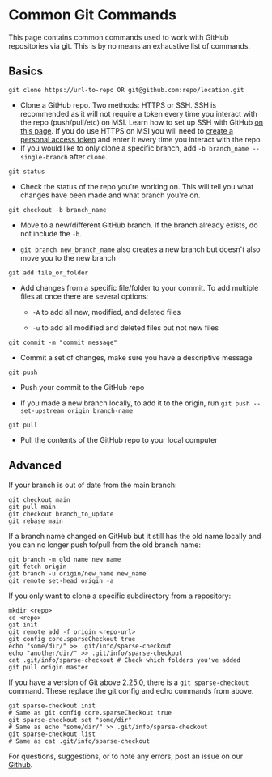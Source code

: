# Common Git Commands

This page contains common commands used to work with GitHub repositories via git. This is by no means an exhaustive list of commands. 

## Basics 

`git clone https://url-to-repo OR git@github.com:repo/location.git`

- Clone a GitHub repo. Two methods: HTTPS or SSH. SSH is recommended as it will not require a token every time you interact with the repo (push/pull/etc) on MSI. Learn how to set up SSH with GitHub [on this page](github-quick-guide.md). If you do use HTTPS on MSI you will need to [create a personal access token](https://docs.github.com/en/authentication/keeping-your-account-and-data-secure/managing-your-personal-access-tokens#creating-a-personal-access-token-classic) and enter it every time you interact with the repo. 
- If you would like to only clone a specific branch, add `-b branch_name --single-branch` after `clone`.

`git status`

- Check the status of the repo you're working on. This will tell you what changes have been made and what branch you're on.

`git checkout -b branch_name`

- Move to a new/different GitHub branch. If the branch already exists, do not include the `-b`. 

- `git branch new_branch_name` also creates a new branch but doesn't also move you to the new branch

`git add file_or_folder`

- Add changes from a specific file/folder to your commit. To add multiple files at once there are several options:

    * `-A` to add all new, modified, and deleted files

    * `-u` to add all modified and deleted files but not new files 

`git commit -m "commit message"`

- Commit a set of changes, make sure you have a descriptive message

`git push`

- Push your commit to the GitHub repo

- If you made a new branch locally, to add it to the origin, run `git push --set-upstream origin branch-name`

`git pull`

- Pull the contents of the GitHub repo to your local computer 

## Advanced

If your branch is out of date from the main branch:

```
git checkout main
git pull main
git checkout branch_to_update
git rebase main
```

If a branch name changed on GitHub but it still has the old name locally and you can no longer push to/pull from the old branch name:

```
git branch -m old_name new_name
git fetch origin
git branch -u origin/new_name new_name
git remote set-head origin -a
```

If you only want to clone a specific subdirectory from a repository:

```
mkdir <repo>
cd <repo>
git init
git remote add -f origin <repo-url>
git config core.sparseCheckout true
echo "some/dir/" >> .git/info/sparse-checkout
echo "another/dir/" >> .git/info/sparse-checkout
cat .git/info/sparse-checkout # Check which folders you've added
git pull origin master
```

If you have a version of Git above 2.25.0, there is a `git sparse-checkout` command. These replace the git config and echo commands from above. 

```
git sparse-checkout init
# Same as git config core.sparseCheckout true
git sparse-checkout set "some/dir"
# Same as echo "some/dir/" >> .git/info/sparse-checkout
git sparse-checkout list
# Same as cat .git/info/sparse-checkout
```


For questions, suggestions, or to note any errors, post an issue on our [Github](https://github.com/DCAN-Labs/cdni-brain/issues).